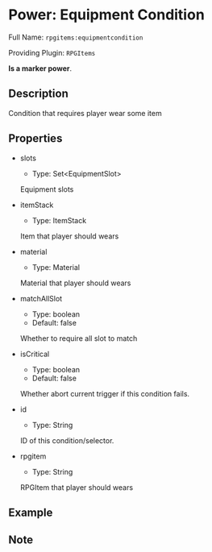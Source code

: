 # Power: Equipment Condition

<!-- This file is generated ingame by `/rpgitem gen-wiki`. -->
<!-- Please only edit between "beginCustomXXXX" and "endCustomXXXX".  -->
<!-- If you want to edit description of this power or property, -->
<!-- please edit corresponding section in "resources/lang/en_US.yml" -->

Full Name: `rpgitems:equipmentcondition`

Providing Plugin: `RPGItems`

**Is a marker power**.

<!-- beginCustomHeader -->
<!-- endCustomHeader -->

## Description

Condition that requires player wear some item
<!-- beginCustomDescription -->
<!-- endCustomDescription -->

## Properties

* slots

  * Type: Set&lt;EquipmentSlot&gt;

  Equipment slots

* itemStack

  * Type: ItemStack

  Item that player should wears

* material

  * Type: Material

  Material that player should wears

* matchAllSlot

  * Type: boolean
  * Default: false

  Whether to require all slot to match

* isCritical

  * Type: boolean
  * Default: false

  Whether abort current trigger if this condition fails.

* id

  * Type: String

  ID of this condition/selector.

* rpgitem

  * Type: String

  RPGItem that player should wears

<!-- beginCustomProperties -->
<!-- endCustomProperties -->

## Example

<!-- beginCustomExample -->
<!-- endCustomExample -->

## Note

<!-- beginCustomNote -->
<!-- endCustomNote -->